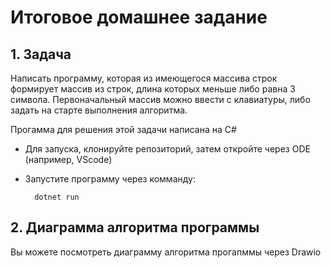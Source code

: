 # Итоговое домашнее задание

## 1. Задача

Написать программу, которая из имеющегося массива строк формирует массив из строк, длина которых меньше либо равна 3 символа. Первоначальный массив можно ввести с клавиатуры, либо задать на старте выполнения алгоритма.

Прогамма для решения этой задачи написана на C#

* Для запуска, клонируйте репозиторий, затем откройте через ODE (например, VScode)
* Запустите программу через комманду:

        dotnet run

## 2. Диаграмма алгоритма программы

Вы можете посмотреть диаграмму алгоритма прогапммы через Drawio 